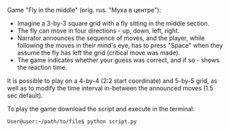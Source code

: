 Game "Fly in the middle" (orig. rus. "Муха в центре"):

- Imagine a 3-by-3 square grid with a fly sitting in the middle section.
- The fly can move in four directions - up, down, left, right.
- Narrator announces the sequence of moves, and the player, while following the moves in their mind's eye, has to press "Space" when they assume the fly has left the grid (critical move was made).
- The game indicates whether your guess was correct, and if so - shows the reaction time.

It is possible to play on a 4-by-4 (2:2 start coordinate) and 5-by-5 grid, as well as to modify the time interval in-between the announced moves (1.5 sec default).

To play the game download the script and execute in the terminal:

```User@user:~/path/to/file$ python script.py```

